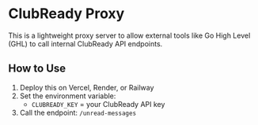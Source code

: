 # ClubReady Proxy

This is a lightweight proxy server to allow external tools like Go High Level (GHL) to call internal ClubReady API endpoints.

## How to Use

1. Deploy this on Vercel, Render, or Railway
2. Set the environment variable:
   - `CLUBREADY_KEY` = your ClubReady API key
3. Call the endpoint: `/unread-messages`